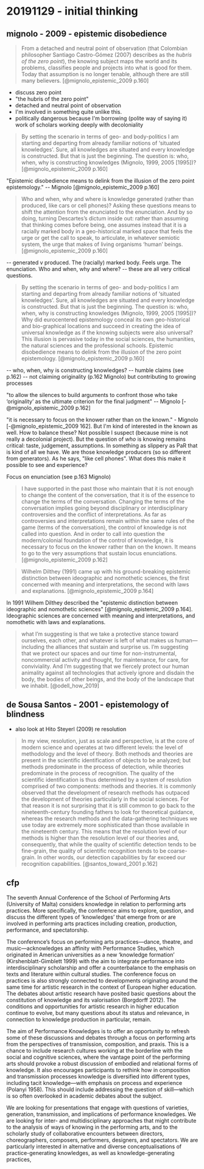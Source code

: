 # 20191129 - initial thinking

## mignolo - 2009 - epistemic disobedience 

>From a detached and neutral point of observation (that Colombian philosopher Santiago Castro-Gómez (2007) describes as the _hubris of the zero point_), the knowing subject maps the world and its problems, classifies people and projects into what is good for them. Today that assumption is no longer tenable, although there are still many believers. [@mignolo_epistemic_2009 p.160]

- discuss zero point
- "the hubris of the zero point"
- detached and neutral point of observation
- I'm involved in something quite unlike this. 
- politically dangerous because I'm borrowing (polite way of saying it) work of scholars working deeply with decoloniality

>By setting the scenario in terms of geo- and body-politics I am starting and departing from already familiar notions of ‘situated knowledges’. Sure, all knowledges are situated and every knowledge is constructed. But that is just the beginning. The question is: who, when, why is constructing knowledges (Mignolo, 1999, 2005 [1995])? [@mignolo_epistemic_2009 p.160]

"Epistemic disobedience means to delink from the illusion of the zero point epistemology." -- Mignolo [@mignolo_epistemic_2009 p.160]

>Who and when, why and where is knowledge generated (rather than produced, like cars or cell phones)? Asking these questions means to shift the attention from the enunciated to the enunciation. And by so doing, turning Descartes’s dictum inside out: rather than assuming that thinking comes before being, one assumes instead that it is a racially marked body in a geo-historical marked space that feels the urge or get the call to speak, to articulate, in whatever semiotic system, the urge that makes of living organisms ‘human’ beings. [@mignolo_epistemic_2009 p.160]

-- generated v produced. The (racially) marked body. Feels urge. The enunciation. Who and when, why and where? 
-- these are all very critical questions.

>By setting the scenario in terms of geo- and body-politics I am starting and departing from already familiar notions of ‘situated knowledges’. Sure, all knowledges are situated and every knowledge is constructed. But that is just the beginning. The question is: who, when, why is constructing knowledges (Mignolo, 1999, 2005 [1995])? Why did eurocentered epistemology conceal its own geo-historical and bio-graphical locations and succeed in creating the idea of universal knowledge as if the knowing subjects were also universal? This illusion is pervasive today in the social sciences, the humanities, the natural sciences and the professional schools. Epistemic disobedience means to delink from the illusion of the zero point epistemology. [@mignolo_epistemic_2009 p.160]

-- who, when, why is constructing knowledges?
-- humble claims (see p.162)
-- not claiming originality (p.162 Mignolo) but contributing to growing processes

"to allow the silences to build arguments to confront those who take ‘originality’ as the ultimate criterion for the final judgment" -- Mignolo [-@mignolo_epistemic_2009 p.162]

"it is necessary to focus on the knower rather than on the known." - Mignolo [-@mignolo_epistemic_2009 162]. But I'm kind of interested in the known as well. How to balance these?  Not possible I suspect (because mine is not really a decolonial project). But the question of _who_ is knowing remains critical: taste, judgement, assumptions. In something as slippery as PaR that is kind of all we have. We are those knowledge producers (so so different from generators). As he says, "like cell phones". What does this make it possible to see and experience? 

Focus on enunciation (see p.163 Mignolo)


>I have supported in the past those who maintain that it is not enough to change the content of the conversation, that it is of the essence to change the terms of the conversation. Changing the terms of the conversation implies going beyond disciplinary or interdisciplinary controversies and the conflict of interpretations. As far as controversies and interpretations remain within the same rules of the game (terms of the conversation), the control of knowledge is not called into question. And in order to call into question the modern/colonial foundation of the control of knowledge, it is necessary to focus on the knower rather than on the known. It means to go to the very assumptions that sustain locus enunciations. [@mignolo_epistemic_2009 p.162]

>Wilhelm Dilthey (1991) came up with his ground-breaking epistemic distinction between ideographic and nomothetic sciences, the first concerned with meaning and interpretations, the second with laws and explanations. [@mignolo_epistemic_2009 p.164]

In 1991 Wilhem Dilthey described the "epistemic distinction between ideographic and nomothetic sciences" [@mignolo_epistemic_2009 p.164]. Ideographic sciences are concerned with meaning and interpretations, and nomothetic with laws and explanations.


>what I’m suggesting is that we take a protective stance toward ourselves, each other, and whatever is left of what makes us human—including the alliances that sustain and surprise us. I’m suggesting that we protect our spaces and our time for non-instrumental, noncommercial activity and thought, for maintenance, for care, for conviviality. And I’m suggesting that we fiercely protect our human animality against all technologies that actively ignore and disdain the body, the bodies of other beings, and the body of the landscape that we inhabit. [@odell_how_2019]


## de Sousa Santos - 2001 - epistemology of blindness

- also look at Hito Steyerl (2009) re resolution

>In my view, resolution, just as scale and perspective, is at the core of modern science and operates at two different levels: the level of methodology and the level of theory. Both methods and theories are present in the scientific identification of objects to be analyzed; but methods predominate in the process of detection, while theories predominate in the process of recognition. The quality of the scientific identification is thus determined by a system of resolution comprised of two components: methods and theories. It is commonly observed that the development of research methods has outpaced the development of theories particularly in the social sciences. For that reason it is not surprising that it is still common to go back to the nineteenth-century founding fathers to look for theoretical guidance, whereas the research methods and the data-gathering techniques we use today are extremely more sophisticated than those available in the nineteenth century. This means that the resolution level of our methods is higher than the resolution level of our theories and, consequently, that while the quality of scientific detection tends to be fine-grain, the quality of scientific recognition tends to be coarse-grain. In other words, our detection capabilities by far exceed our recognition capabilities. [@santos_toward_2001 p.162]

## cfp

The seventh Annual Conference of the School of Performing Arts (University of Malta) considers knowledge in relation to performing arts practices. More specifically, the conference aims to explore, question, and discuss the different types of ‘knowledges’ that emerge from or are involved in performing arts practices including creation, production, performance, and spectatorship.

The conference’s focus on performing arts practices—dance, theatre, and music—acknowledges an affinity with Performance Studies, which originated in American universities as a new ‘knowledge formation’ (Kirshenblatt-Gimblett 1999) with the aim to integrate performance into interdisciplinary scholarship and offer a counterbalance to the emphasis on texts and literature within cultural studies. The conference focus on practices is also strongly connected to developments originating around the same time for artistic research in the context of European higher education. The debates about artistic research have posited basic questions about the constitution of knowledge and its valorisation (Borgdorff 2012). The conditions and opportunities for artistic research in higher education continue to evolve, but many questions about its status and relevance, in connection to knowledge production in particular, remain.

The aim of Performance Knowledges is to offer an opportunity to refresh some of these discussions and debates through a focus on performing arts from the perspectives of transmission, composition, and praxis. This is a chance to include research cultures working at the borderline with the social and cognitive sciences, where the vantage point of the performing arts should provoke a robust discussion of embodied and relational forms of knowledge. It also encourages participants to rethink how in composition and transmission processes knowledge is diversified into different types, including tacit knowledge—with emphasis on process and experience (Polanyi 1958). This should include addressing the question of skill—which is so often overlooked in academic debates about the subject.

We are looking for presentations that engage with questions of varieties, generation, transmission, and implications of performance knowledges. We are looking for inter- and multidisciplinary approaches that might contribute to the analysis of ways of knowing in the performing arts, and to the scholarly study of collaborative encounters between directors, choreographers, composers, performers, designers, and spectators. We are particularly interested in alternative and diverse conceptualisations of practice-generating knowledges, as well as knowledge-generating practices,
